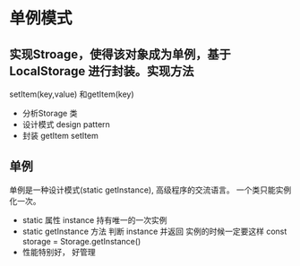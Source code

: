 # 单例模式

## 实现Stroage，使得该对象成为**单例**，基于LocalStorage 进行封装。实现方法
setItem(key,value) 和getItem(key)
- 分析Storage  类
- 设计模式 design pattern
- 封装 
    getItem
    setItem

## 单例
单例是一种设计模式(static getInstance), 高级程序的交流语言。
一个类只能实例化一次。
- static 属性 instance 持有唯一的一次实例
- static getInstance 方法 判断 instance 并返回
    实例的时候一定要这样 
    const storage = Storage.getInstance()
- 性能特别好， 好管理
